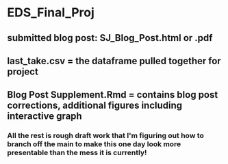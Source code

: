 # EDS_Final_Proj
## submitted blog post: SJ_Blog_Post.html or .pdf
## last_take.csv = the dataframe pulled together for project
## Blog Post Supplement.Rmd = contains blog post corrections, additional figures including interactive graph 

### All the rest is rough draft work that I'm figuring out how to branch off the main to make this one day look more presentable than the mess it is currently!
